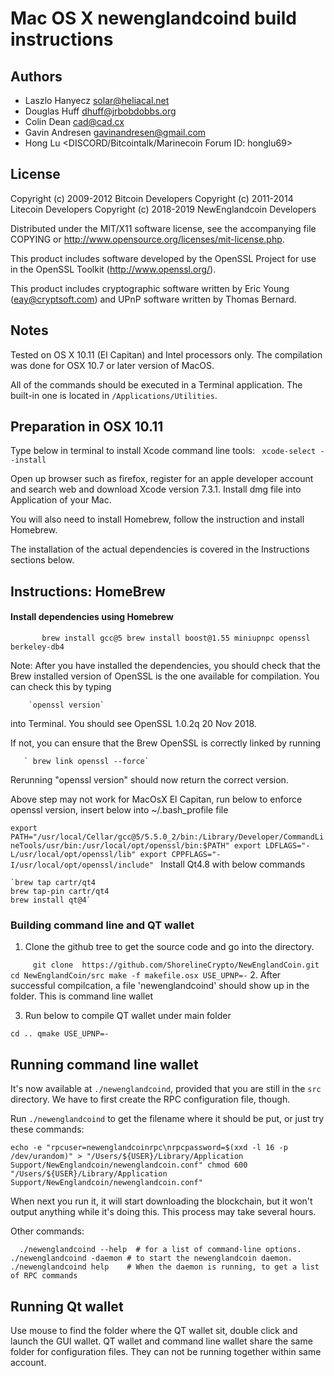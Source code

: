 Mac OS X newenglandcoind build instructions
====================================

Authors
-------

* Laszlo Hanyecz <solar@heliacal.net>
* Douglas Huff <dhuff@jrbobdobbs.org>
* Colin Dean <cad@cad.cx>
* Gavin Andresen <gavinandresen@gmail.com>
* Hong Lu <DISCORD/Bitcointalk/Marinecoin Forum ID: honglu69>

License
-------

Copyright (c) 2009-2012 Bitcoin Developers
Copyright (c) 2011-2014 Litecoin Developers
Copyright (c) 2018-2019 NewEnglandcoin Developers

Distributed under the MIT/X11 software license, see the accompanying
file COPYING or http://www.opensource.org/licenses/mit-license.php.

This product includes software developed by the OpenSSL Project for use in
the OpenSSL Toolkit (http://www.openssl.org/).

This product includes cryptographic software written by
Eric Young (eay@cryptsoft.com) and UPnP software written by Thomas Bernard.

Notes
-----


Tested on OS X 10.11 (El Capitan)  and Intel processors only.  The compilation was 
done for OSX 10.7 or later version of MacOS. 

All of the commands should be executed in a Terminal application. The
built-in one is located in `/Applications/Utilities`.

Preparation in OSX 10.11
-----------

Type below in terminal to install Xcode command line tools:
   ` xcode-select --install`



Open up browser such as firefox,  register for an apple developer
account and search web and download Xcode version 7.3.1.  Install dmg
file into Application of your Mac.

You will also need to install Homebrew, follow the instruction and
install Homebrew. 

The installation of the actual dependencies is covered in the Instructions
sections below.



Instructions: HomeBrew
----------------------

#### Install dependencies using Homebrew

 `       brew install gcc@5
        brew install boost@1.55 miniupnpc openssl berkeley-db4`

Note: After you have installed the dependencies, you should check that the Brew installed version of OpenSSL is the one available for compilation. You can check this by typing

        `openssl version`

into Terminal. You should see  OpenSSL 1.0.2q  20 Nov 2018.

If not, you can ensure that the Brew OpenSSL is correctly linked by running

       ` brew link openssl --force`

Rerunning "openssl version" should now return the correct version.

Above step may not work for MacOsX El Capitan, run below to enforce
openssl version, insert below into ~/.bash_profile  file


`export PATH="/usr/local/Cellar/gcc@5/5.5.0_2/bin:/Library/Developer/CommandLineTools/usr/bin:/usr/local/opt/openssl/bin:$PATH"
export LDFLAGS="-L/usr/local/opt/openssl/lib"
export CPPFLAGS="-I/usr/local/opt/openssl/include"
`
Install Qt4.8  with below commands

    `brew tap cartr/qt4
    brew tap-pin cartr/qt4
    brew install qt@4`


### Building command line  and QT wallet

1. Clone the github tree to get the source code and go into the
   directory.

  `      git clone  https://github.com/ShorelineCrypto/NewEnglandCoin.git
        cd NewEnglandCoin/src
		make -f makefile.osx USE_UPNP=-
		`
2. After successful compilcation, a file 'newenglandcoind' should show
up in the folder. This is command line wallet

3.  Run below to compile QT wallet under main folder

`cd ..
qmake USE_UPNP=-`




Running command line wallet
-------

It's now available at `./newenglandcoind`, provided that you are still in the `src`
directory. We have to first create the RPC configuration file, though.

Run `./newenglandcoind` to get the filename where it should be put, or just try these
commands:

`echo -e "rpcuser=newenglandcoinrpc\nrpcpassword=$(xxd -l 16 -p /dev/urandom)" > "/Users/${USER}/Library/Application Support/NewEnglandcoin/newenglandcoin.conf"
chmod 600 "/Users/${USER}/Library/Application Support/NewEnglandcoin/newenglandcoin.conf"`

When next you run it, it will start downloading the blockchain, but it won't
output anything while it's doing this. This process may take several hours.

Other commands:

 `   ./newenglandcoind --help  # for a list of command-line options.
    ./newenglandcoind -daemon # to start the newenglandcoin daemon.
    ./newenglandcoind help    # When the daemon is running, to get a list of RPC commands
`

Running Qt wallet
-------

Use mouse to find the folder where the QT wallet sit,  double click
and launch the GUI wallet.   QT wallet and command line wallet share
the same folder for configuration files.  They can not be running
together within same account. 
